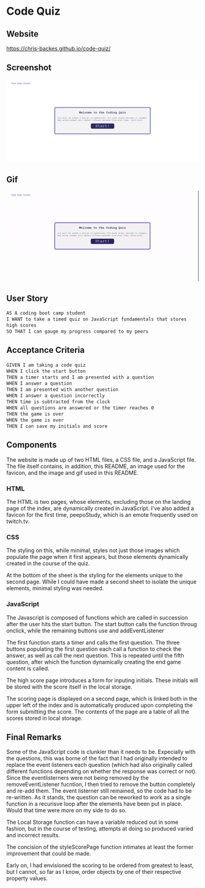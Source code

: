 # Code Quiz

## Website

https://chris-backes.github.io/code-quiz/

## Screenshot

![Code Quiz Screenshot](./assets/images/screencapture.png)

## Gif

<p align="center">
<img alt="gif of webpage" src="./assets/images/code-quiz.gif" />
</p>

## User Story

```
AS A coding boot camp student
I WANT to take a timed quiz on JavaScript fundamentals that stores high scores
SO THAT I can gauge my progress compared to my peers
```

## Acceptance Criteria

```
GIVEN I am taking a code quiz
WHEN I click the start button
THEN a timer starts and I am presented with a question
WHEN I answer a question
THEN I am presented with another question
WHEN I answer a question incorrectly
THEN time is subtracted from the clock
WHEN all questions are answered or the timer reaches 0
THEN the game is over
WHEN the game is over
THEN I can save my initials and score
```

## Components

The website is made up of two HTML files, a CSS file, and a JavaScript file. The file itself contains, in addition, this README, an image used for the favicon, and the image and gif used in this README.

### HTML

The HTML is two pages, whose elements, excluding those on the landing page of the index, are dynamically created in JavaScript. I've also added a favicon for the first time, peepoStudy, which is an emote frequently used on twitch.tv.

### CSS

The styling on this, while minimal, styles not just those images which populate the page when it first appears, but those elements dynamically created in the course of the quiz.

At the bottom of the sheet is the styling for the elements unique to the second page. While I could have made a second sheet to isolate the unique elements, minimal styling was needed.

### JavaScript

The Javascript is composed of functions which are called in succession after the user hits the start button. The start button calls the function throug onclick, while the remaining buttons use and addEventListener

The first function starts a timer and calls the first question. The three buttons populating the first question each call a function to check the answer, as well as call the next question. This is repeated until the fifth question, after which the function dynamically creating the end game content is called.

The high score page introduces a form for inputing initials. These initials will be stored with the score itself in the local storage.

The scoring page is displayed on a second page, which is linked both in the upper left of the index and is automatically produced upon completing the form submitting the score. The contents of the page are a table of all the scores stored in local storage.

## Final Remarks

Some of the JavaScript code is clunkier than it needs to be. Expecially with the questions, this was borne of the fact that I had originally intended to replace the event listeners each question (which had also originally called different functions depending on whether the response was correct or not). Since the eventlisterners were not being removed by the removeEventListener fucntion, I then tried to remove the button completely and re-add them. The event listerner still remained, so the code had to be re-written. As it stands, the question can be reworked to work as a single function in a recurisve loop after the elements have been put in place. Would that time were more on my side to do so.

The Local Storage function can have a variable reduced out in some fashion, but in the course of testing, attempts at doing so produced varied and incorrect results.

The concision of the styleScorePage function intimates at least the former improvement that could be made.

Early on, I had envisioned the scoring to be ordered from greatest to least, but I cannot, so far as I know, order objects by one of their respective property values.
